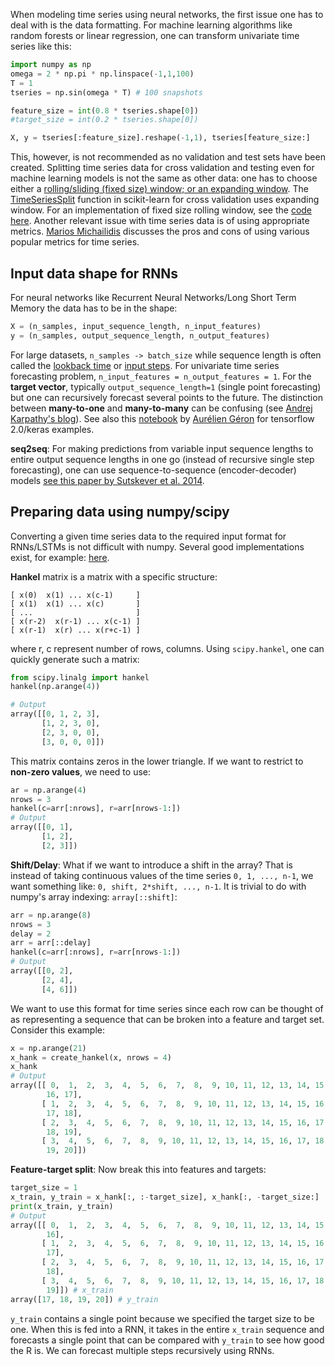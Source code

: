 When modeling time series using neural networks, the first issue one has to deal with is the data formatting. For machine learning algorithms like random forests or linear regression, one can transform univariate time series like this:

```python
import numpy as np
omega = 2 * np.pi * np.linspace(-1,1,100) 
T = 1
tseries = np.sin(omega * T) # 100 snapshots

feature_size = int(0.8 * tseries.shape[0])
#target_size = int(0.2 * tseries.shape[0])

X, y = tseries[:feature_size].reshape(-1,1), tseries[feature_size:]
```

This, however, is not recommended as no validation and test sets have been created. Splitting time series data for cross validation and testing even for machine learning models is not the same as other data: one has to choose either a [rolling/sliding (fixed size) window; or an expanding window](https://stats.stackexchange.com/questions/326228/cross-validation-with-time-series). The [TimeSeriesSplit](https://scikit-learn.org/stable/modules/generated/sklearn.model_selection.TimeSeriesSplit.html) function in scikit-learn for cross validation uses expanding window. For an implementation of fixed size rolling window, see the [code here](https://hub.packtpub.com/cross-validation-strategies-for-time-series-forecasting-tutorial/). Another relevant issue with time series data is of using appropriate metrics. [Marios Michailidis](https://www.h2o.ai/blog/regression-metrics-guide/) discusses the pros and cons of using various popular metrics for time series.

## Input data shape for RNNs

For neural networks like Recurrent Neural Networks/Long Short Term Memory the data has to be in the shape:
```python
X = (n_samples, input_sequence_length, n_input_features)
y = (n_samples, output_sequence_length, n_output_features)
```

For large datasets, `n_samples -> batch_size` while sequence length is often called the [lookback time](https://stackoverflow.com/questions/45012992/how-to-prepare-data-for-lstm-when-using-multiple-time-series-of-different-length) or [input steps](https://machinelearningmastery.com/reshape-input-data-long-short-term-memory-networks-keras/). For univariate time series forecasting problem, `n_input_features = n_output_features = 1`. For the **target vector**, typically `output_sequence_length=1` (single point forecasting) but one can recursively forecast several points to the future. The distinction between **many-to-one** and **many-to-many** can be confusing (see [Andrej Karpathy's blog](http://karpathy.github.io/2015/05/21/rnn-effectiveness/)). See also this [notebook](https://github.com/ageron/handson-ml2/blob/master/15_processing_sequences_using_rnns_and_cnns.ipynb) by [Aurélien Géron](https://www.amazon.com/gp/product/B07XGF2G87/ref=dbs_a_def_rwt_hsch_vapi_tkin_p1_i0) for tensorflow 2.0/keras examples. 

**seq2seq**: For making predictions from variable input sequence lengths to entire output sequence lengths in one go (instead of recursive single step forecasting), one can use sequence-to-sequence (encoder-decoder) models [see this paper by Sutskever et al. 2014](https://papers.nips.cc/paper/5346-sequence-to-sequence-learning-with-neural-networks.pdf).

## Preparing data using numpy/scipy

Converting a given time series data to the required input format for RNNs/LSTMs is not difficult with numpy. Several good implementations exist, for example: [here](https://github.com/pipidog/DeepTimeSeries/blob/master/DeepTimeSeries/utils.py).

**Hankel** matrix is a matrix with a specific structure:
```
[ x(0)  x(1) ... x(c-1)     ]
[ x(1)  x(1) ... x(c)       ]
[ ...                       ] 
[ x(r-2)  x(r-1) ... x(c-1) ]
[ x(r-1)  x(r) ... x(r+c-1) ]
```

where r, c represent number of rows, columns. Using `scipy.hankel`, one can quickly generate such a matrix:
```python
from scipy.linalg import hankel
hankel(np.arange(4))

# Output
array([[0, 1, 2, 3],
       [1, 2, 3, 0],
       [2, 3, 0, 0],
       [3, 0, 0, 0]])
```

This matrix contains zeros in the lower triangle. If we want to restrict to **non-zero values**, we need to use:
```python
ar = np.arange(4)
nrows = 3
hankel(c=arr[:nrows], r=arr[nrows-1:])
# Output
array([[0, 1],
       [1, 2],
       [2, 3]])
```

**Shift/Delay**: What if we want to introduce a shift in the array? That is instead of taking continuous values of the time series `0, 1, ..., n-1`, we want something like: `0, shift, 2*shift, ..., n-1`.  It is trivial to do with numpy's array indexing: `array[::shift]`:
```python
arr = np.arange(8)
nrows = 3
delay = 2
arr = arr[::delay]
hankel(c=arr[:nrows], r=arr[nrows-1:])
# Output
array([[0, 2],
       [2, 4],
       [4, 6]])
```

We want to use this format for time series since each row can be thought of as representing a sequence that can be broken into a feature and target set. Consider this example:
```python
x = np.arange(21)
x_hank = create_hankel(x, nrows = 4)
x_hank
# Output
array([[ 0,  1,  2,  3,  4,  5,  6,  7,  8,  9, 10, 11, 12, 13, 14, 15,
        16, 17],
       [ 1,  2,  3,  4,  5,  6,  7,  8,  9, 10, 11, 12, 13, 14, 15, 16,
        17, 18],
       [ 2,  3,  4,  5,  6,  7,  8,  9, 10, 11, 12, 13, 14, 15, 16, 17,
        18, 19],
       [ 3,  4,  5,  6,  7,  8,  9, 10, 11, 12, 13, 14, 15, 16, 17, 18,
        19, 20]])
```

**Feature-target split**: Now break this into features and targets:
```python
target_size = 1
x_train, y_train = x_hank[:, :-target_size], x_hank[:, -target_size:]
print(x_train, y_train)
# Output
array([[ 0,  1,  2,  3,  4,  5,  6,  7,  8,  9, 10, 11, 12, 13, 14, 15,
        16],
       [ 1,  2,  3,  4,  5,  6,  7,  8,  9, 10, 11, 12, 13, 14, 15, 16,
        17],
       [ 2,  3,  4,  5,  6,  7,  8,  9, 10, 11, 12, 13, 14, 15, 16, 17,
        18],
       [ 3,  4,  5,  6,  7,  8,  9, 10, 11, 12, 13, 14, 15, 16, 17, 18,
        19]]) # x_train
array([17, 18, 19, 20]) # y_train

```

`y_train` contains a single point because we specified the target size to be one. When this is fed into a RNN, it takes in the entire `x_train` sequence and forecasts a single point that can be compared with `y_train` to see how good the R is. We can forecast multiple steps recursively using RNNs.





